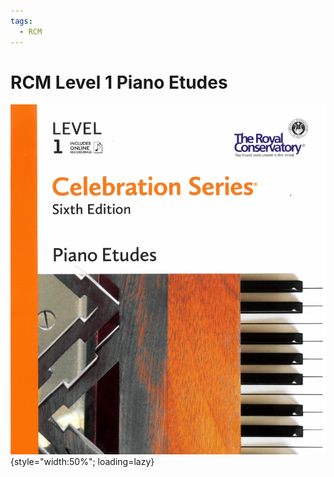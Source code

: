 ```yaml
---
tags:
  - RCM
---
```


# RCM Level 1 Piano Etudes

![](../assets/rcm1-etudes.png){style="width:50%"; loading=lazy}
